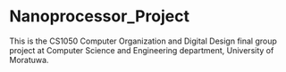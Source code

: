 # Nanoprocessor_Project
This is the CS1050 Computer Organization and Digital Design final group project at Computer Science and Engineering department, University of Moratuwa.
